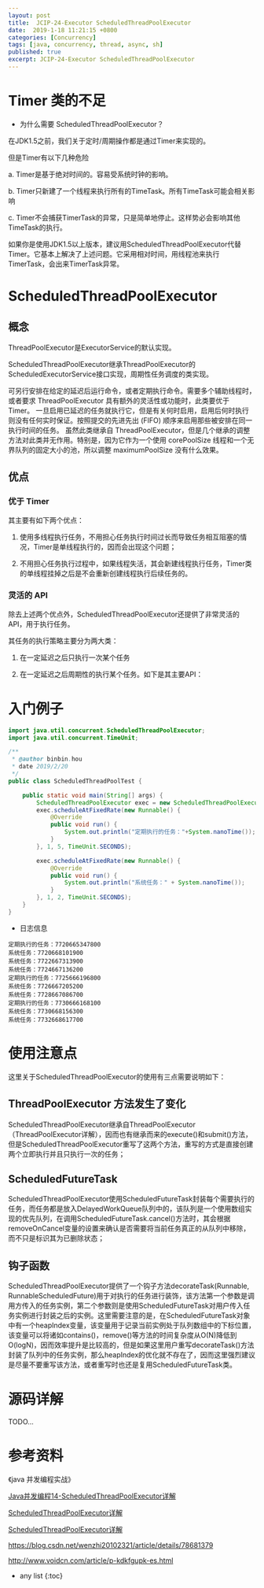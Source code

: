 ```yaml
---
layout: post
title:  JCIP-24-Executor ScheduledThreadPoolExecutor
date:  2019-1-18 11:21:15 +0800
categories: [Concurrency]
tags: [java, concurrency, thread, async, sh]
published: true
excerpt: JCIP-24-Executor ScheduledThreadPoolExecutor
---
```


# Timer 类的不足

- 为什么需要 ScheduledThreadPoolExecutor？

在JDK1.5之前，我们关于定时/周期操作都是通过Timer来实现的。

但是Timer有以下几种危险

a. Timer是基于绝对时间的。容易受系统时钟的影响。 

b. Timer只新建了一个线程来执行所有的TimeTask。所有TimeTask可能会相关影响 

c. Timer不会捕获TimerTask的异常，只是简单地停止。这样势必会影响其他TimeTask的执行。 

如果你是使用JDK1.5以上版本，建议用ScheduledThreadPoolExecutor代替Timer。它基本上解决了上述问题。它采用相对时间，用线程池来执行TimerTask，会出来TimerTask异常。 

# ScheduledThreadPoolExecutor

## 概念

ThreadPoolExecutor是ExecutorService的默认实现。

ScheduledThreadPoolExecutor继承ThreadPoolExecutor的ScheduledExecutorService接口实现，周期性任务调度的类实现。

可另行安排在给定的延迟后运行命令，或者定期执行命令。需要多个辅助线程时，或者要求 ThreadPoolExecutor 具有额外的灵活性或功能时，此类要优于 Timer。 
一旦启用已延迟的任务就执行它，但是有关何时启用，启用后何时执行则没有任何实时保证。按照提交的先进先出 (FIFO) 顺序来启用那些被安排在同一执行时间的任务。 
虽然此类继承自 ThreadPoolExecutor，但是几个继承的调整方法对此类并无作用。特别是，因为它作为一个使用 corePoolSize 线程和一个无界队列的固定大小的池，所以调整 maximumPoolSize 没有什么效果。
 
## 优点

### 优于 Timer

其主要有如下两个优点：

1. 使用多线程执行任务，不用担心任务执行时间过长而导致任务相互阻塞的情况，Timer是单线程执行的，因而会出现这个问题；

2. 不用担心任务执行过程中，如果线程失活，其会新建线程执行任务，Timer类的单线程挂掉之后是不会重新创建线程执行后续任务的。

### 灵活的 API

除去上述两个优点外，ScheduledThreadPoolExecutor还提供了非常灵活的API，用于执行任务。

其任务的执行策略主要分为两大类：

1. 在一定延迟之后只执行一次某个任务

2. 在一定延迟之后周期性的执行某个任务。如下是其主要API：

# 入门例子

```java
import java.util.concurrent.ScheduledThreadPoolExecutor;
import java.util.concurrent.TimeUnit;

/**
 * @author binbin.hou
 * date 2019/2/20
 */
public class ScheduledThreadPoolTest {

    public static void main(String[] args) {
        ScheduledThreadPoolExecutor exec = new ScheduledThreadPoolExecutor(2);
        exec.scheduleAtFixedRate(new Runnable() {
            @Override
            public void run() {
                System.out.println("定期执行的任务："+System.nanoTime());
            }
        }, 1, 5, TimeUnit.SECONDS);

        exec.scheduleAtFixedRate(new Runnable() {
            @Override
            public void run() {
                System.out.println("系统任务：" + System.nanoTime());
            }
        }, 1, 2, TimeUnit.SECONDS);
    }
}
```

- 日志信息

```
定期执行的任务：7720665347800
系统任务：7720668101900
系统任务：7722667313900
系统任务：7724667136200
定期执行的任务：7725666196800
系统任务：7726667205200
系统任务：7728667086700
定期执行的任务：7730666168100
系统任务：7730668156300
系统任务：7732668617700
```



# 使用注意点

这里关于ScheduledThreadPoolExecutor的使用有三点需要说明如下：

## ThreadPoolExecutor 方法发生了变化

ScheduledThreadPoolExecutor继承自ThreadPoolExecutor（ThreadPoolExecutor详解），因而也有继承而来的execute()和submit()方法，但是ScheduledThreadPoolExecutor重写了这两个方法，重写的方式是直接创建两个立即执行并且只执行一次的任务；

## ScheduledFutureTask

ScheduledThreadPoolExecutor使用ScheduledFutureTask封装每个需要执行的任务，而任务都是放入DelayedWorkQueue队列中的，该队列是一个使用数组实现的优先队列，在调用ScheduledFutureTask.cancel()方法时，其会根据removeOnCancel变量的设置来确认是否需要将当前任务真正的从队列中移除，而不只是标识其为已删除状态；

## 钩子函数

ScheduledThreadPoolExecutor提供了一个钩子方法decorateTask(Runnable, RunnableScheduledFuture)用于对执行的任务进行装饰，该方法第一个参数是调用方传入的任务实例，第二个参数则是使用ScheduledFutureTask对用户传入任务实例进行封装之后的实例。这里需要注意的是，在ScheduledFutureTask对象中有一个heapIndex变量，该变量用于记录当前实例处于队列数组中的下标位置，该变量可以将诸如contains()，remove()等方法的时间复杂度从O(N)降低到O(logN)，因而效率提升是比较高的，但是如果这里用户重写decorateTask()方法封装了队列中的任务实例，那么heapIndex的优化就不存在了，因而这里强烈建议是尽量不要重写该方法，或者重写时也还是复用ScheduledFutureTask类。

# 源码详解

TODO...

# 参考资料

《java 并发编程实战》

[Java并发编程14-ScheduledThreadPoolExecutor详解](http://th7.cn/Program/java/201703/1121088.shtml)

[ScheduledThreadPoolExecutor详解](http://www.bubuko.com/infodetail-2638335.html)

[ScheduledThreadPoolExecutor详解](https://www.jianshu.com/p/a8bb4db97643)

https://blog.csdn.net/wenzhi20102321/article/details/78681379

http://www.voidcn.com/article/p-kdkfgupk-es.html

* any list
{:toc}


